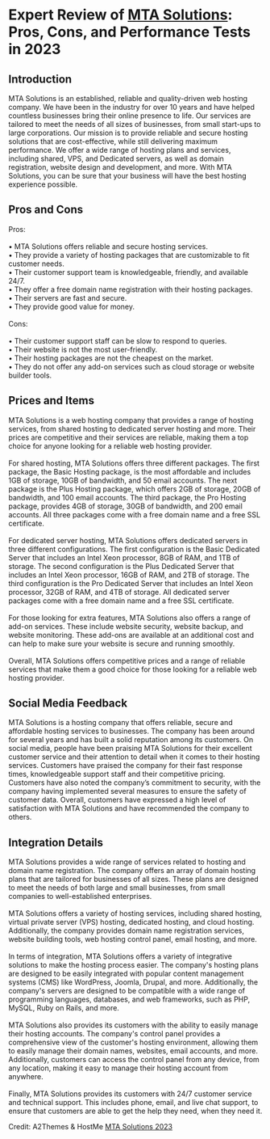<h1>Expert Review of <a href="https://a2themes.com/mta-solutions-reviews">MTA Solutions</a>: Pros, Cons, and Performance Tests in 2023</h1>
<h2>Introduction</h2>
MTA Solutions is an established, reliable and quality-driven web hosting company. We have been in the industry for over 10 years and have helped countless businesses bring their online presence to life. Our services are tailored to meet the needs of all sizes of businesses, from small start-ups to large corporations. Our mission is to provide reliable and secure hosting solutions that are cost-effective, while still delivering maximum performance. We offer a wide range of hosting plans and services, including shared, VPS, and Dedicated servers, as well as domain registration, website design and development, and more. With MTA Solutions, you can be sure that your business will have the best hosting experience possible.
<h2>Pros and Cons</h2>
Pros:<br><br>• MTA Solutions offers reliable and secure hosting services.<br>• They provide a variety of hosting packages that are customizable to fit customer needs.<br>• Their customer support team is knowledgeable, friendly, and available 24/7.<br>• They offer a free domain name registration with their hosting packages.<br>• Their servers are fast and secure.<br>• They provide good value for money.<br><br>Cons:<br><br>• Their customer support staff can be slow to respond to queries.<br>• Their website is not the most user-friendly.<br>• Their hosting packages are not the cheapest on the market.<br>• They do not offer any add-on services such as cloud storage or website builder tools.
<h2>Prices and Items</h2>
MTA Solutions is a web hosting company that provides a range of hosting services, from shared hosting to dedicated server hosting and more. Their prices are competitive and their services are reliable, making them a top choice for anyone looking for a reliable web hosting provider.<br><br>For shared hosting, MTA Solutions offers three different packages. The first package, the Basic Hosting package, is the most affordable and includes 1GB of storage, 10GB of bandwidth, and 50 email accounts. The next package is the Plus Hosting package, which offers 2GB of storage, 20GB of bandwidth, and 100 email accounts. The third package, the Pro Hosting package, provides 4GB of storage, 30GB of bandwidth, and 200 email accounts. All three packages come with a free domain name and a free SSL certificate.<br><br>For dedicated server hosting, MTA Solutions offers dedicated servers in three different configurations. The first configuration is the Basic Dedicated Server that includes an Intel Xeon processor, 8GB of RAM, and 1TB of storage. The second configuration is the Plus Dedicated Server that includes an Intel Xeon processor, 16GB of RAM, and 2TB of storage. The third configuration is the Pro Dedicated Server that includes an Intel Xeon processor, 32GB of RAM, and 4TB of storage. All dedicated server packages come with a free domain name and a free SSL certificate.<br><br>For those looking for extra features, MTA Solutions also offers a range of add-on services. These include website security, website backup, and website monitoring. These add-ons are available at an additional cost and can help to make sure your website is secure and running smoothly.<br><br>Overall, MTA Solutions offers competitive prices and a range of reliable services that make them a good choice for those looking for a reliable web hosting provider.
<h2>Social Media Feedback</h2>
MTA Solutions is a hosting company that offers reliable, secure and affordable hosting services to businesses. The company has been around for several years and has built a solid reputation among its customers. On social media, people have been praising MTA Solutions for their excellent customer service and their attention to detail when it comes to their hosting services. Customers have praised the company for their fast response times, knowledgeable support staff and their competitive pricing. Customers have also noted the company’s commitment to security, with the company having implemented several measures to ensure the safety of customer data. Overall, customers have expressed a high level of satisfaction with MTA Solutions and have recommended the company to others.
<h2>Integration Details</h2>
MTA Solutions provides a wide range of services related to hosting and domain name registration. The company offers an array of domain hosting plans that are tailored for businesses of all sizes. These plans are designed to meet the needs of both large and small businesses, from small companies to well-established enterprises.<br><br>MTA Solutions offers a variety of hosting services, including shared hosting, virtual private server (VPS) hosting, dedicated hosting, and cloud hosting. Additionally, the company provides domain name registration services, website building tools, web hosting control panel, email hosting, and more.<br><br>In terms of integration, MTA Solutions offers a variety of integrative solutions to make the hosting process easier. The company's hosting plans are designed to be easily integrated with popular content management systems (CMS) like WordPress, Joomla, Drupal, and more. Additionally, the company's servers are designed to be compatible with a wide range of programming languages, databases, and web frameworks, such as PHP, MySQL, Ruby on Rails, and more.<br><br>MTA Solutions also provides its customers with the ability to easily manage their hosting accounts. The company's control panel provides a comprehensive view of the customer's hosting environment, allowing them to easily manage their domain names, websites, email accounts, and more. Additionally, customers can access the control panel from any device, from any location, making it easy to manage their hosting account from anywhere.<br><br>Finally, MTA Solutions provides its customers with 24/7 customer service and technical support. This includes phone, email, and live chat support, to ensure that customers are able to get the help they need, when they need it.
<p>Credit: A2Themes & HostMe <a href="https://a2themes.com/mta-solutions-reviews">MTA Solutions 2023</a></p>
